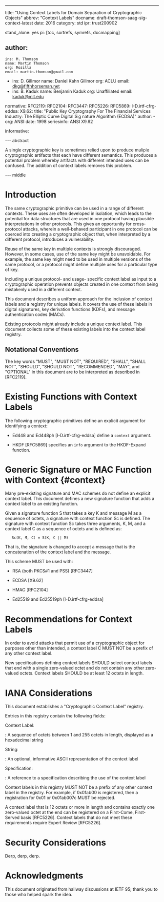 ---
title: "Using Context Labels for Domain Separation of Cryptographic Objects"
abbrev: "Context Labels"
docname: draft-thomson-saag-sig-context-latest
date: 2016
category: std
ipr: trust200902

stand_alone: yes
pi: [toc, sortrefs, symrefs, docmapping]

author:
 -
    ins: M. Thomson
    name: Martin Thomson
    org: Mozilla
    email: martin.thomson@gmail.com
 -
    ins: D. Gillmor
    name: Daniel Kahn Gillmor
    org: ACLU
    email: dkg@fifthhorseman.net
 -
    ins: B. Kaduk
    name: Benjamin Kaduk
    org: Unaffiliated
    email: kaduk@mit.edu


normative:
  RFC2119:
  RFC2104:
  RFC3447:
  RFC5226:
  RFC5869:
  I-D.irtf-cfrg-eddsa:
  X9.62:
     title: "Public Key Cryptography For The Financial Services Industry: The Elliptic Curve Digital Sig
nature Algorithm (ECDSA)"
     author:
       - org: ANSI
     date: 1998
     seriesinfo: ANSI X9.62

informative:


--- abstract

A single cryptographic key is sometimes relied upon to produce muliple
cryptographic artifacts that each have different semantics.  This produces a
potential problem whereby artifacts with different intended uses can be
confused.  The addition of context labels removes this problem.


--- middle

# Introduction

The same cryptographic primitive can be used in a range of different contexts.
These uses are often developed in isolation, which leads to the potential for
data structures that are used in one protocol having plausible interpretations
in other protocols.  This gives an opportunity for cross-protocol attacks,
wherein a well-behaved participant in one protocol can be coerced into creating
a cryptographic object that, when interpreted by a different protocol,
introduces a vulnerability.

Reuse of the same key in multiple contexts is strongly discouraged.  However, in
some cases, use of the same key might be unavoidable.  For example, the same key
might need to be used in multiple versions of the same protocol, or a protocol
might define multiple uses for a particular type of key.

Including a unique protocol- and usage- specific context label as input to a
cryptographic operation prevents objects created in one context from being
mistakenly used in a different context.

This document describes a uniform approach for the inclusion of context labels
and a registry for unique labels.  It covers the use of these labels in digital
signatures, key derivation functions (KDFs), and message authentication codes
(MACs).

Existing protocols might already include a unique context label.  This document
collects some of these existing labels into the context label registry.


## Notational Conventions

The key words "MUST", "MUST NOT", "REQUIRED", "SHALL", "SHALL NOT", "SHOULD",
"SHOULD NOT", "RECOMMENDED", "MAY", and "OPTIONAL" in this document are to be
interpreted as described in [RFC2119].


# Existing Functions with Context Labels

The following cryptographic primitives define an explicit argument for
identifying a context:

* Ed448 and Ed448ph [I-D.irtf-cfrg-eddsa] define a `context` argument.

* HKDF [RFC5869] specifies an `info` argument to the HKDF-Expand function.


# Generic Signature or MAC Function with Context {#context}

Many pre-existing signature and MAC schemes do not define an explicit context
label.  This document defines a new signature function that adds a context label
to an existing function.

Given a signature function S that takes a key K and message M as a sequence of
octets, a signature with context function Sc is defined.  The signature with
context function Sc takes three arguments, K, M, and a context label C as a
sequence of octets and is defined as:

~~~ inline
   Sc(K, M, C) = S(K, C || M)
~~~

That is, the signature is changed to accept a message that is the concatenation
of the context label and the message.

This scheme MUST be used with:

* RSA (both PKCS#1 and PSS) [RFC3447]

* ECDSA [X9.62]

* HMAC [RFC2104]

* Ed25519 and Ed25519ph [I-D.irtf-cfrg-eddsa]


# Recommendations for Context Labels

In order to avoid attacks that permit use of a cryptographic object for purposes
other than intended, a context label C MUST NOT be a prefix of any other
context label.

New specifications defining context labels SHOULD select context labels that end
with a single zero-valued octet and do not contain any other zero-valued octets.
Context labels SHOULD be at least 12 octets in length.


# IANA Considerations

This document establishes a "Cryptographic Context Label" registry.

Entries in this registry contain the following fields:

Context Label:

: A sequence of octets between 1 and 255 octets in length, displayed as a
  hexadecimal string

String:

: An optional, informative ASCII representation of the context label

Specification:

: A reference to a specification describing the use of the context label

Context labels in this registry MUST NOT be a prefix of any other context label
in the registry.  For example, if 0x01ab00 is registered, then a registration for
0x01 or 0x01ab007c MUST be rejected.

A context label that is 12 octets or more in length and contains exactly one
zero-valued octet at the end can be registered on a First-Come, First-Served
basis [RFC5226].  Context labels that do not meet these requirements require
Expert Review [RFC5226].


# Security Considerations

Derp, derp, derp.


# Acknowledgments

This document originated from hallway discussions at IETF 95; thank
you to those who helped spark the idea.
